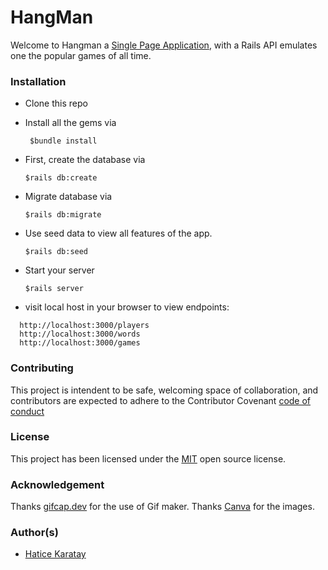 # HangMan
 Welcome to Hangman a [Single Page Application](https://github.com/haticekaratay/hangman-frontend), with a Rails API emulates one the popular games of all time. 
### Installation
 * Clone this repo

 * Install all the gems via 
   ``` 
    $bundle install
   ```
 * First, create the database via
    ```
    $rails db:create
   ```
 * Migrate database via
    ```
    $rails db:migrate
   ```
 * Use seed data to view all features of the app.
     ```
    $rails db:seed
    ```
 * Start your server
     ```
    $rails server
   ```
 * visit local host in your browser to view endpoints: 
  ```
    http://localhost:3000/players
    http://localhost:3000/words
    http://localhost:3000/games
  ```
### Contributing
This project is intendent to be safe, welcoming space of collaboration, and contributors are expected to adhere to the Contributor Covenant [code of conduct](https://github.com/haticekaratay/hangman-backend/blob/main/CODE_OF_CONDUCT.md)

### License 
This project has been licensed under the [MIT](https://github.com/haticekaratay/hangman-backend/blob/main/LICENSE) open source license.

### Acknowledgement
Thanks [gifcap.dev](https://github.com/joaomoreno/gifcap) for the use of Gif maker.
Thanks [Canva](https://www.canva.com/) for the images.

### Author(s)
* [Hatice Karatay](https://github.com/haticekaratay)